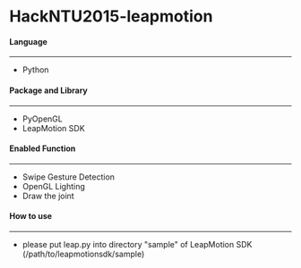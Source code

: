 # HackNTU2015-leapmotion


#### Language 

***

* Python

#### Package and Library

***

* PyOpenGL
* LeapMotion SDK 

#### Enabled Function

***

* Swipe Gesture Detection
* OpenGL Lighting
* Draw the joint

#### How to use

***

* please put leap.py into directory "sample" of LeapMotion SDK
(/path/to/leapmotionsdk/sample)
